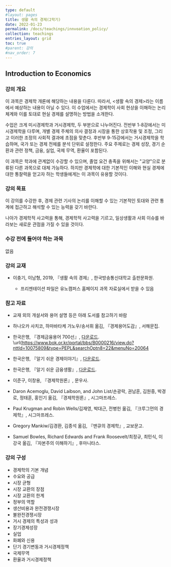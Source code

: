 ```yaml
---
type: default
#layout: pages
title: 생활 속의 경제(2학기)
date: 2022-01-23
permalink: /docs/teachings/innvoation_policy/
collection: teachings
entries_layout: grid
toc: true
#parent: 강의
#nav_order: 7
---
```


## Introduction to Economics

<!-- ### 상세 강의 계획서

2024년 1학기 강의 계획서: [다운로드](https://drive.google.com/file/d/1w5Y3qUKsGRvBfcaDStKyp-2HHs2JJcUB/view?usp=sharing){:target="_blank"}

2024년 1학기 오리엔테이션 동영상: [클릭](https://youtu.be/sgr5Gs9yDvA){:target="_blank"} -->

### 강의 개요

이 과목은 경제학 개론에 해당하는 내용을 다룬다. 따라서, <생활 속의 경제>라는 이름에서 예상하는 내용이 아닐 수 있다. 이 수업에서는 경제학이 사회 현상을 이해하는 논리 체계와 이를 토대로 현실 경제를 설명하는 방법을 소개한다.

수업은 크게 미시경제학과 거시경제학, 두 부분으로 나누어진다. 전반부 1-8강에서는 미시경제학을 다루며, 개별 경제 주체의 의사 결정과 시장을 통한 상호작용 및 조정, 그리고 이러한 조정의 사회적 결과에 초점을 맞춘다. 후반부 9-15강에서는 거시경제학을 학습하며, 국가 또는 경제 전체를 분석 단위로 설정한다. 주요 주제로는 경제 성장, 경기 순환과 관련 정책, 금융, 실업, 국제 무역, 환율이 포함된다. 

이 과목은 학과에 관계없이 수강할 수 있으며, 졸업 요건 충족을 위해서는 "교양"으로 분류된 다른 과목으로 대체 가능하다. 하지만 경제학에 대한 기본적인 이해와 현실 경제에 대한 통찰력을 얻고자 하는 학생들에게는 이 과목이 유용할 것이다. 

### 강의 목표

이 강의를 수강한 후, 경제 관련 기사의 논리를 이해할 수 있는 기본적인 토대와 관련 통계에 접근하고 해석할 수 있는 능력을 갖기 바란다. 

나아가 경제학적 사고력을 통해, 경제학적 사고력을 기르고, 일상생활과 사회 이슈를 바라보는 새로운 관점을 가질 수 있을 것이다.


### 수강 전에 들어야 하는 과목

없음

### 강의 교재

- 이충기, 이남형, 2019, 『생활 속의 경제』, 한국방송통신대학교 출판문화원.

  * 프리젠테이션 파일은 유노캠퍼스 홈페이지 과목 자료실에서 받을 수 있음


### 참고 자료
- 교재 외의 개설서와 용어 설명 등은 아래 도서를 참고하기 바람

- 하나오카 사치코, 하마바타케 가노우/송서휘 옮김, 『경제용어도감』, 서해문집.
- 한국은행, 『경제금융용어 700선』, [다운로드](). \url{https://www.bok.or.kr/portal/bbs/B0000216/view.do?nttId=10075809&type=PEPL&searchOptn8=22&menuNo=20064
- 한국은행, 『알기 쉬운 경제이야기』, [다운로드](https://www.bok.or.kr/portal/bbs/B0000216/view.do?nttId=10061729&type=PEPL&searchOptn8=22&menuNo=200648).
- 한국은행, 『알기 쉬운 금융생활』, [다운로드](https://www.bok.or.kr/portal/bbs/B0000216/view.do?nttId=10046971&type=PEPL&searchOptn8=22&menuNo=200648).
- 이준구, 이창용, 『경제학원론』, 문우사.
- Daron Acemoglu, David Laibson, and John List/손광락, 권남훈, 김원중, 박경로, 정태훈, 홍인기 옮김, 『경제학원론』, 시그마프레스.
- Paul Krugman and Robin Wells/김재영, 박대근, 전병헌 옮김, 『크루그먼의 경제학』, 시그마프레스.
- Gregory Mankiw/김경환, 김종석 옮김, 『맨큐의 경제학』, 교보문고.
- Samuel Bowles, Richard Edwards and Frank Roosevelt/최정규, 최민식, 이강국 옮김, 『자본주의 이해하기』, 후마니타스.

### 강의 구성

- 경제학의 기본 개념
- 수요와 공급
- 시장 균형
- 시장 교환의 장점
- 시장 교환의 한계
- 정부의 역할
- 생산비용과 완전경쟁시장
- 불완전경쟁시장
- 거시 경제의 특성과 성과
- 장기경제성장
- 실업
- 화폐와 신용
- 단기 경기변동과 거시경제정책
- 국제무역
- 환율과 거시경제정책